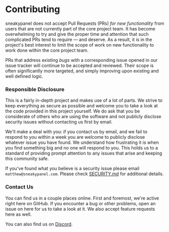 # Contributing

sneakypanel does not accept Pull Requests (PRs) _for new functionality_ from users that are not currently part of the
core project team. It has become overwhelming to try and give the proper time and attention that such complicated PRs
tend to require — and deserve. As a result, it is in the project's best interest to limit the scope of work on
new functionality to work done within the core project team.

PRs that address existing _bugs_ with a corresponding issue opened in our issue tracker will continue to be accepted
and reviewed. Their scope is often significantly more targeted, and simply improving upon existing and well defined
logic.

### Responsible Disclosure

This is a fairly in-depth project and makes use of a lot of parts. We strive to keep everything as secure as possible
and welcome you to take a look at the code provided in this project yourself. We do ask that you be considerate of
others who are using the software and not publicly disclose security issues without contacting us first by email.

We'll make a deal with you: if you contact us by email, and we fail to respond to you within a week you are welcome to
publicly disclose whatever issue you have found. We understand how frustrating it is when you find something big and
no one will respond to you. This holds us to a standard of providing prompt attention to any issues that arise and
keeping this community safe.

If you've found what you believe is a security issue please email `matthew@sneakypanel.com`. Please check
[SECURITY.md](/SECURITY.md) for additional details.

### Contact Us

You can find us in a couple places online. First and foremost, we're active right here on GitHub. If you encounter a
bug or other problems, open an issue on here for us to take a look at it. We also accept feature requests here as well.

You can also find us on [Discord](https://discord.gg/sneakypanel).
